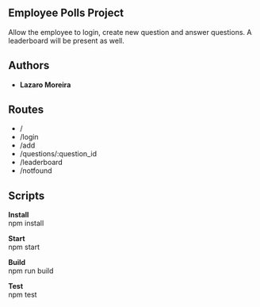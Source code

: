 ## Employee Polls Project

Allow the employee to login, create new question and answer questions.
A leaderboard will be present as well.

## Authors

- **Lazaro Moreira**

## Routes

- /
- /login
- /add
- /questions/:question_id
- /leaderboard
- /notfound

## Scripts

**Install**  
npm install

**Start**  
npm start

**Build**  
npm run build

**Test**  
npm test
